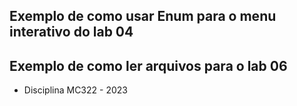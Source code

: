 ## Exemplo de como usar Enum para o menu interativo do lab 04 
## Exemplo de como ler arquivos para o lab 06
* Disciplina MC322 - 2023